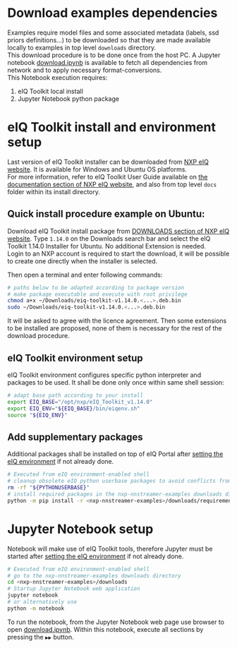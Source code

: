# Download examples dependencies
Examples require model files and some associated metadata (labels, ssd priors definitions...) to be downloaded so that they are made available locally to examples in top level `downloads` directory.<br>
This download procedure is to be done once from the host PC. A Jupyter notebook [download.ipynb](./download.ipynb) is available to fetch all dependencies from network and to apply necessary format-conversions.<br>
This Notebook execution requires:
1. eIQ Toolkit local install
2. Jupyter Notebook python package

# eIQ Toolkit install and environment setup
Last version of eIQ Toolkit installer can be downloaded from [NXP eIQ website](https://www.nxp.com/eiq).
It is available for Windows and Ubuntu OS platforms.<br>
For more information, refer to eIQ Toolkit User Guide available on [the documentation section of NXP eIQ website](https://www.nxp.com/design/software/development-software/eiq-ml-development-environment/eiq-toolkit-for-end-to-end-model-development-and-deployment:EIQ-TOOLKIT#documentation), and also from top level `docs` folder within its install directory.

## Quick install procedure example on Ubuntu:
Download eIQ Toolkit install package from [DOWNLOADS section of NXP eIQ website](https://www.nxp.com/design/software/development-software/eiq-ml-development-environment/eiq-toolkit-for-end-to-end-model-development-and-deployment:EIQ-TOOLKIT#downloads).
Type `1.14.0` on the Downloads search bar and select the eIQ Toolkit 1.14.0 Installer for Ubuntu.
No additional Extension is needed.<br>
Login to an NXP account is required to start the download, it will be possible to create one directly when the installer is selected.

Then open a terminal and enter following commands:
```bash
# paths below to be adapted according to package version
# make package executable and execute with root privilege
chmod a+x ~/Downloads/eiq-toolkit-v1.14.0.<...>.deb.bin
sudo ~/Downloads/eiq-toolkit-v1.14.0.<...>.deb.bin
```

It will be asked to agree with the licence agreement.
Then some extensions to be installed are proposed,
none of them is necessary for the rest of the download procedure.

## eIQ Toolkit environment setup

eIQ Toolkit environment configures specific python interpreter and packages to be used. It shall be done only once within same shell session:
```bash
# adapt base path according to your install
export EIQ_BASE="/opt/nxp/eIQ_Toolkit_v1.14.0"
export EIQ_ENV="${EIQ_BASE}/bin/eiqenv.sh"
source "${EIQ_ENV}"
```

## Add supplementary packages
Additional packages shall be installed on top of eIQ Portal after [setting the eIQ environment](#eiq-toolkit-environment-setup) if not already done.
```bash
# Executed from eIQ environment-enabled shell
# cleanup obsolete eIQ python userbase packages to avoid conflicts from past installs 
rm -rf "${PYTHONUSERBASE}"
# install required packages in the nxp-nnstreamer-examples downloads directory
python -m pip install -r <nxp-nnstreamer-examples>/downloads/requirements.txt
```

# Jupyter Notebook setup
Notebook will make use of eIQ Toolkit tools, therefore Jupyter must be started after [setting the eIQ environment](#eiq-toolkit-environment-setup) if not already done.

```bash
# Executed from eIQ environment-enabled shell
# go to the nxp-nnstreamer-examples downloads directory
cd <nxp-nnstreamer-examples>/downloads
# Startup Jupyter Notebook web application
jupyter notebook
# or alternatively use
python -m notebook
```
To run the notebook, from the Jupyter Notebook web page use browser to open [download.ipynb](./download.ipynb).
Within this notebook, execute all sections by pressing the `▶▶` button.